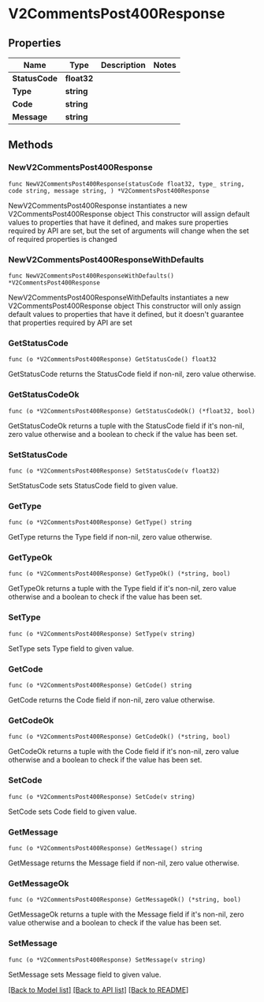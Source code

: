 # V2CommentsPost400Response

## Properties

Name | Type | Description | Notes
------------ | ------------- | ------------- | -------------
**StatusCode** | **float32** |  | 
**Type** | **string** |  | 
**Code** | **string** |  | 
**Message** | **string** |  | 

## Methods

### NewV2CommentsPost400Response

`func NewV2CommentsPost400Response(statusCode float32, type_ string, code string, message string, ) *V2CommentsPost400Response`

NewV2CommentsPost400Response instantiates a new V2CommentsPost400Response object
This constructor will assign default values to properties that have it defined,
and makes sure properties required by API are set, but the set of arguments
will change when the set of required properties is changed

### NewV2CommentsPost400ResponseWithDefaults

`func NewV2CommentsPost400ResponseWithDefaults() *V2CommentsPost400Response`

NewV2CommentsPost400ResponseWithDefaults instantiates a new V2CommentsPost400Response object
This constructor will only assign default values to properties that have it defined,
but it doesn't guarantee that properties required by API are set

### GetStatusCode

`func (o *V2CommentsPost400Response) GetStatusCode() float32`

GetStatusCode returns the StatusCode field if non-nil, zero value otherwise.

### GetStatusCodeOk

`func (o *V2CommentsPost400Response) GetStatusCodeOk() (*float32, bool)`

GetStatusCodeOk returns a tuple with the StatusCode field if it's non-nil, zero value otherwise
and a boolean to check if the value has been set.

### SetStatusCode

`func (o *V2CommentsPost400Response) SetStatusCode(v float32)`

SetStatusCode sets StatusCode field to given value.


### GetType

`func (o *V2CommentsPost400Response) GetType() string`

GetType returns the Type field if non-nil, zero value otherwise.

### GetTypeOk

`func (o *V2CommentsPost400Response) GetTypeOk() (*string, bool)`

GetTypeOk returns a tuple with the Type field if it's non-nil, zero value otherwise
and a boolean to check if the value has been set.

### SetType

`func (o *V2CommentsPost400Response) SetType(v string)`

SetType sets Type field to given value.


### GetCode

`func (o *V2CommentsPost400Response) GetCode() string`

GetCode returns the Code field if non-nil, zero value otherwise.

### GetCodeOk

`func (o *V2CommentsPost400Response) GetCodeOk() (*string, bool)`

GetCodeOk returns a tuple with the Code field if it's non-nil, zero value otherwise
and a boolean to check if the value has been set.

### SetCode

`func (o *V2CommentsPost400Response) SetCode(v string)`

SetCode sets Code field to given value.


### GetMessage

`func (o *V2CommentsPost400Response) GetMessage() string`

GetMessage returns the Message field if non-nil, zero value otherwise.

### GetMessageOk

`func (o *V2CommentsPost400Response) GetMessageOk() (*string, bool)`

GetMessageOk returns a tuple with the Message field if it's non-nil, zero value otherwise
and a boolean to check if the value has been set.

### SetMessage

`func (o *V2CommentsPost400Response) SetMessage(v string)`

SetMessage sets Message field to given value.



[[Back to Model list]](../README.md#documentation-for-models) [[Back to API list]](../README.md#documentation-for-api-endpoints) [[Back to README]](../README.md)


